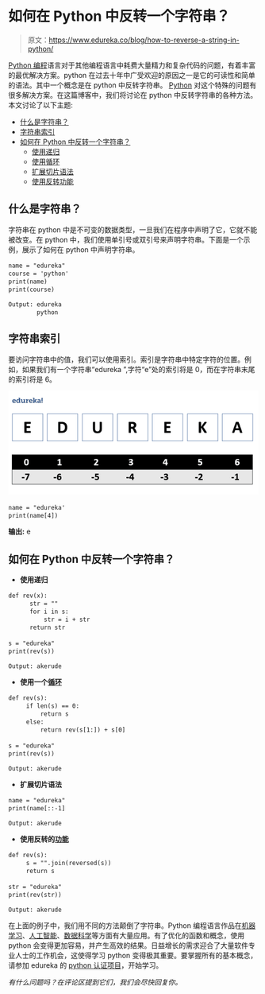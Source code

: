 # 如何在 Python 中反转一个字符串？

> 原文：<https://www.edureka.co/blog/how-to-reverse-a-string-in-python/>

[Python 编程](https://www.edureka.co/blog/programming-with-python-tutorial/)语言对于其他编程语言中耗费大量精力和复杂代码的问题，有着丰富的最优解决方案。python 在过去十年中广受欢迎的原因之一是它的可读性和简单的语法。其中一个概念是在 python 中反转字符串。 [Python](https://www.edureka.co/data-science-python-certification-course) 对这个特殊的问题有很多解决方案。在这篇博客中，我们将讨论在 python 中反转字符串的各种方法。本文讨论了以下主题:

*   [什么是字符串？](#string)
*   [字符串索引](#indexing)
*   [如何在 Python 中反转一个字符串？](#howto)
    *   [使用递归](#recursion)
    *   [使用循环](#loop)
    *   [扩展切片语法](#slicing)
    *   [使用反转功能](#reversed)

## **什么是字符串？**

字符串在 python 中是不可变的数据类型，一旦我们在程序中声明了它，它就不能被改变。在 python 中，我们使用单引号或双引号来声明字符串。下面是一个示例，展示了如何在 python 中声明字符串。

```
name = "edureka"
course = 'python'
print(name)
print(course)

```

```
Output: edureka
        python
```

## **字符串索引**

要访问字符串中的值，我们可以使用索引。索引是字符串中特定字符的位置。例如，如果我们有一个字符串“edureka ”,字符“e”处的索引将是 0，而在字符串末尾的索引将是 6。

![indexing - how to reverse a string in python- edureka](img/af4816e2cd32d82fdfca004fee921075.png)

```
name = "edureka'
print(name[4])

```

**输出:** e

## **如何在 Python 中反转一个字符串？**

*   **使用递归**

```
def rev(x):
      str = ""
      for i in s:
          str = i + str
      return str

s = "edureka"
print(rev(s))

```

```
Output: akerude
```

*   **使用一个[循环](https://www.edureka.co/blog/loops-in-python/)**

```
def rev(s):
     if len(s) == 0:
         return s
     else:
         return rev(s[1:]) + s[0]

s = "edureka"
print(rev(s))

```

```
Output: akerude
```

*   **扩展切片语法**

```
name = "edureka"
print(name[::-1]

```

```
Output: akerude
```

*   **使用反转的[功能](https://www.edureka.co/blog/python-functions)**

```
def rev(s):
     s = "".join(reversed(s))
     return s

str = "edureka"
print(rev(str))

```

```
Output: akerude
```

在上面的例子中，我们用不同的方法颠倒了字符串。Python 编程语言作品在[机器学习](https://www.edureka.co/blog/videos/python-machine-learning/)、[人工智能](https://www.edureka.co/blog/artificial-intelligence-with-python/)、[数据科学](https://www.edureka.co/blog/learn-python-for-data-science/)等方面有大量应用。有了优化的函数和概念，使用 python 会变得更加容易，并产生高效的结果。日益增长的需求迎合了大量软件专业人士的工作机会，这使得学习 python 变得极其重要。要掌握所有的基本概念，请参加 edureka 的 [python 认证项目](https://www.edureka.co/data-science-python-certification-course)，开始学习。

*有什么问题吗？在评论区提到它们，我们会尽快回复你。*